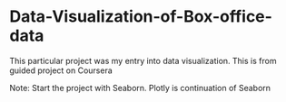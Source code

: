 # Data-Visualization-of-Box-office-data
This particular project was my entry into data visualization. This is from guided project on Coursera 
 
Note: Start the project with Seaborn. Plotly is continuation of Seaborn

